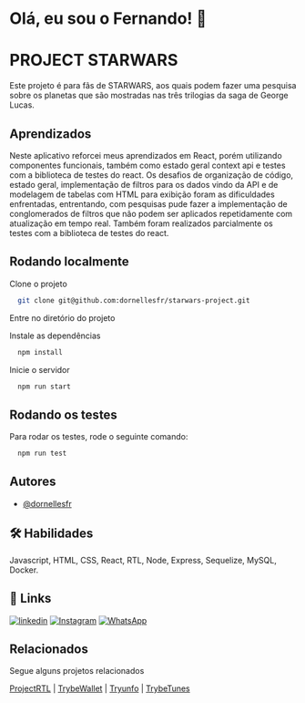
# Olá, eu sou o Fernando! 👋


# PROJECT STARWARS

Este projeto é para fãs de STARWARS, aos quais podem fazer uma pesquisa sobre os planetas que são mostradas nas três trilogias da saga de George Lucas.


## Aprendizados

Neste aplicativo reforcei meus aprendizados em React, porém utilizando componentes funcionais, também como estado geral context api e testes com a biblioteca de testes do react.
Os desafios de organização de código, estado geral, implementação de filtros para os dados vindo da API e de modelagem de tabelas com HTML para exibição foram as dificuldades enfrentadas, entrentando, com pesquisas pude fazer a implementação de conglomerados de filtros que não podem ser aplicados repetidamente com atualização em tempo real. Também foram realizados parcialmente os testes com a biblioteca de testes do react.

## Rodando localmente

Clone o projeto

```bash
  git clone git@github.com:dornellesfr/starwars-project.git
```

Entre no diretório do projeto

Instale as dependências

```bash
  npm install
```

Inicie o servidor

```bash
  npm run start
```


## Rodando os testes

Para rodar os testes, rode o seguinte comando:

```bash
  npm run test
```
## Autores

- [@dornellesfr](https://www.github.com/dornellesfr)


## 🛠 Habilidades
Javascript, HTML, CSS, React, RTL, Node, Express, Sequelize, MySQL, Docker.


## 🔗 Links
[![linkedin](https://img.shields.io/badge/linkedin-0A66C2?style=for-the-badge&logo=linkedin&logoColor=white)](https://www.linkedin.com/in/fernando-dornelles-rocha-3b11b921a/)
[![Instagram](https://img.shields.io/badge/Instagram-%23E4405F.svg?style=for-the-badge&logo=Instagram&logoColor=white)](https://instagram.com/dornellesfr)
[![WhatsApp](https://img.shields.io/badge/WhatsApp-25D366?style=for-the-badge&logo=whatsapp&logoColor=white)](https://wa.me/5551997463822)


## Relacionados

Segue alguns projetos relacionados

[ProjectRTL](https://github.com/dornellesfr/react-testing-library) |
[TrybeWallet](https://github.com/dornellesfr/trybe-wallet) |
[Tryunfo](https://github.com/dornellesfr/tryunfo) |
[TrybeTunes](https://github.com/dornellesfr/trybe-tunes)
